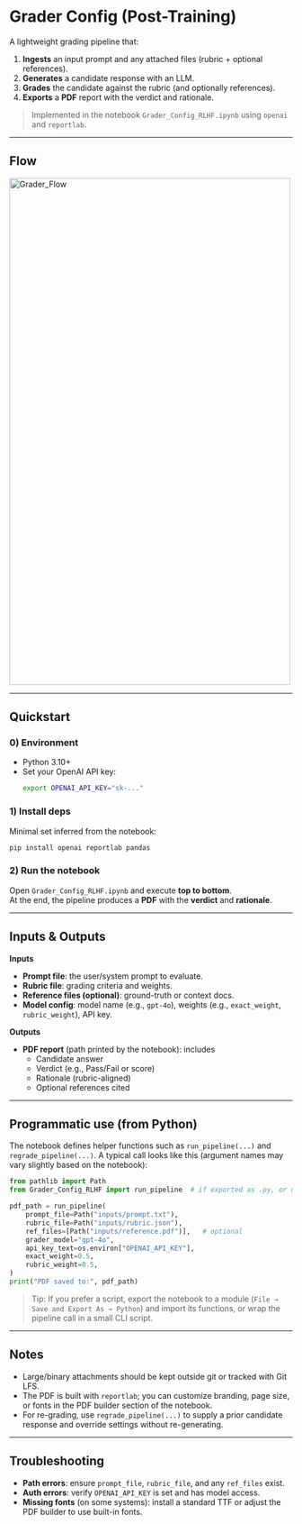 # Grader Config (Post-Training)

A lightweight grading pipeline that:
1) **Ingests** an input prompt and any attached files (rubric + optional references).
2) **Generates** a candidate response with an LLM.
3) **Grades** the candidate against the rubric (and optionally references).
4) **Exports** a **PDF** report with the verdict and rationale.

> Implemented in the notebook `Grader_Config_RLHF.ipynb` using `openai` and `reportlab`.

---

## Flow

<img width="500" height="900" alt="Grader_Flow" src="https://github.com/user-attachments/assets/fb376472-8aaa-4e6d-8abb-098a0e46aee1" />

---

## Quickstart

### 0) Environment
- Python 3.10+
- Set your OpenAI API key:
  ```bash
  export OPENAI_API_KEY="sk-..."
  ```

### 1) Install deps
Minimal set inferred from the notebook:
```bash
pip install openai reportlab pandas
```

### 2) Run the notebook
Open `Grader_Config_RLHF.ipynb` and execute **top to bottom**.  
At the end, the pipeline produces a **PDF** with the **verdict** and **rationale**.

---

## Inputs & Outputs

**Inputs**
- **Prompt file**: the user/system prompt to evaluate.
- **Rubric file**: grading criteria and weights.
- **Reference files (optional)**: ground-truth or context docs.
- **Model config**: model name (e.g., `gpt-4o`), weights (e.g., `exact_weight`, `rubric_weight`), API key.

**Outputs**
- **PDF report** (path printed by the notebook): includes
  - Candidate answer
  - Verdict (e.g., Pass/Fail or score)
  - Rationale (rubric-aligned)
  - Optional references cited

---

## Programmatic use (from Python)

The notebook defines helper functions such as `run_pipeline(...)` and `regrade_pipeline(...)`.
A typical call looks like this (argument names may vary slightly based on the notebook):
```python
from pathlib import Path
from Grader_Config_RLHF import run_pipeline  # if exported as .py, or use %run in a notebook

pdf_path = run_pipeline(
    prompt_file=Path("inputs/prompt.txt"),
    rubric_file=Path("inputs/rubric.json"),
    ref_files=[Path("inputs/reference.pdf")],   # optional
    grader_model="gpt-4o",
    api_key_text=os.environ["OPENAI_API_KEY"],
    exact_weight=0.5,
    rubric_weight=0.5,
)
print("PDF saved to:", pdf_path)
```

> Tip: If you prefer a script, export the notebook to a module (`File → Save and Export As → Python`) and import its functions, or wrap the pipeline call in a small CLI script.

---

## Notes
- Large/binary attachments should be kept outside git or tracked with Git LFS.
- The PDF is built with `reportlab`; you can customize branding, page size, or fonts in the PDF builder section of the notebook.
- For re-grading, use `regrade_pipeline(...)` to supply a prior candidate response and override settings without re-generating.

---

## Troubleshooting
- **Path errors**: ensure `prompt_file`, `rubric_file`, and any `ref_files` exist.
- **Auth errors**: verify `OPENAI_API_KEY` is set and has model access.
- **Missing fonts** (on some systems): install a standard TTF or adjust the PDF builder to use built-in fonts.
